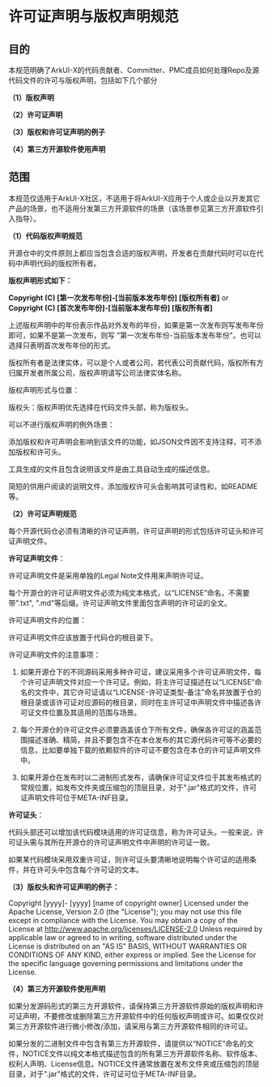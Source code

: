 # 许可证声明与版权声明规范

## 目的

本规范明确了ArkUI-X的代码贡献者、Committer、PMC成员如何处理Repo及源代码文件的许可与版权声明，包括如下几个部分

**（1）版权声明**

**（2）许可证声明**

**（3）版权和许可证声明的例子**

**（4）第三方开源软件使用声明**

## 范围

本规范仅适用于ArkUI-X社区，不适用于将ArkUI-X应用于个人或企业以开发其它产品的场景，也不适用分发第三方开源软件的场景（该场景参见第三方开源软件引入指导）。

**（1）代码版权声明规范**

开源仓中的文件原则上都应当包含合适的版权声明，开发者在贡献代码时可以在代码中声明代码的版权所有者。

**版权声明形式如下：**

**Copyright (C) [第一次发布年份]-[当前版本发布年份] [版权所有者]**
or
**Copyright (C) [首次发布年份]-[当前版本发布年份] [版权所有者]**

上述版权声明中的年份表示作品对外发布的年份，如果是第一次发布则写发布年份即可，如果不是第一次发布，则写 "第一次发布年份-当前版本发布年份"。也可以选择只表明首次发布年份的形式。

版权所有者是法律实体，可以是个人或者公司，若代表公司贡献代码，版权所有方归属开发者所属公司，版权声明请写公司法律实体名称。

版权声明形式与位置：

版权头：版权声明优先选择在代码文件头部，称为版权头。

可以不进行版权声明的例外场景：

添加版权和许可声明会影响到该文件的功能，如JSON文件因不支持注释，可不添加版权和许可头。

工具生成的文件且包含说明该文件是由工具自动生成的描述信息。

简短的供用户阅读的说明文件，添加版权许可头会影响其可读性和，如README等。

**（2）许可证声明规范**

每个开源代码仓必须有清晰的许可证声明，许可证声明的形式包括许可证头和许可证声明文件。

**许可证声明文件**： 

许可证声明文件是采用单独的Legal Note文件用来声明许可证。

每个开源仓的许可证声明文件必须为纯文本格式，以“LICENSE”命名，不需要带".txt", ".md"等后缀。许可证声明文件里面包含声明的许可证的全文。

许可证声明文件的位置：

许可证声明文件应该放置于代码仓的根目录下。

许可证声明文件的注意事项：

1.  如果开源仓下的不同源码采用多种许可证，建议采用多个许可证声明文件，每个许可证声明文件对应一个许可证。例如，将主许可证描述在以“LICENSE”命名的文件中，其它许可证请以“LICENSE-许可证类型-备注”命名并放置于仓的根目录或该许可证对应源码的根目录，同时在主许可证中声明文件中描述各许可证文件位置及其适用的范围与场景。

2.  每个开源仓的许可证文件必须要涵盖该仓下所有文件，确保各许可证的涵盖范围描述准确、精简，并且不要包含不在本仓发布的其它源代码许可等不必要的信息，比如要单独下载的依赖软件的许可证不要包含在本仓的许可证声明文件中。

3.  如果开源仓在发布时以二进制形式发布，请确保许可证文件位于其发布格式的常规位置，如发布文件夹或压缩包的顶层目录，对于".jar"格式的文件，许可证声明文件可位于META-INF目录。

**许可证头**：

代码头部还可以增加该代码模块适用的许可证信息，称为许可证头。一般来说，许可证头需与其所在开源仓的许可证声明文件中声明的许可证一致。

如果某代码模块采用双重许可证，则许可证头要清晰地说明每个许可证的适用条件，并在许可头中包含每个许可证的文本。

**（3）版权头和许可证声明的例子：**

Copyright [yyyy]- [yyyy] [name of copyright owner]
Licensed under the Apache License, Version 2.0 (the "License");
you may not use this file except in compliance with the License.
You may obtain a copy of the License at
  http://www.apache.org/licenses/LICENSE-2.0
Unless required by applicable law or agreed to in writing, software
distributed under the License is distributed on an "AS IS" BASIS,
WITHOUT WARRANTIES OR CONDITIONS OF ANY KIND, either express or implied.
See the License for the specific language governing permissions and
limitations under the License.

**（4）第三方开源软件使用声明**

如果分发源码形式的第三方开源软件，请保持第三方开源软件原始的版权声明和许可证声明，不要修改或删除第三方开源软件中的任何版权声明或许可。如果仅仅对第三方开源软件进行微小修改/添加，请采用与第三方开源软件相同的许可证。

如果分发的二进制文件中包含有第三方开源软件，请提供以“NOTICE”命名的文件，NOTICE文件以纯文本格式描述包含的所有第三方开源软件名称、软件版本、权利人声明、License信息。NOTICE文件通常放置在发布文件夹或压缩包的顶层目录，对于".jar"格式的文件，许可证可位于META-INF目录。